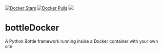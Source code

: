 [![Docker Stars](https://img.shields.io/docker/stars/bandi13/bottleDocker.svg?style=flat-square)](https://hub.docker.com/r/bandi13/bottleDocker/)
[![Docker Pulls](https://img.shields.io/docker/pulls/bandi13/bottleDocker.svg?style=flat-square)](https://hub.docker.com/r/bandi13/bottleDocker/)
[![](https://images.microbadger.com/badges/image/bandi13/bottleDocker.svg)](https://microbadger.com/images/bandi13/bottleDocker "Get your own image badge on microbadger.com")

# bottleDocker
A Python Bottle framework running inside a Docker container with your own site

